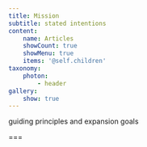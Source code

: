 ```yaml
---
title: Mission
subtitle: stated intentions
content:
    name: Articles
    showCount: true
    showMenu: true
    items: '@self.children'
taxonomy:
    photon:
        - header
gallery:
    show: true
---
```


guiding principles and expansion goals 

===
